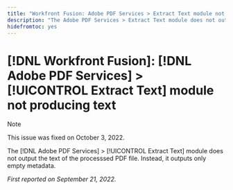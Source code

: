 ```yaml
---
title: "Workfront Fusion: Adobe PDF Services > Extract Text module not producing text"
description: "The Adobe PDF Services > Extract Text module does not output the text of the processsed PDF file. Instead, it outputs only empty metadata. "
hidefromtoc: yes
---
```


# [!DNL Workfront Fusion]: [!DNL Adobe PDF Services] > [!UICONTROL Extract Text] module not producing text

>[!NOTE]
>
>This issue was fixed on October 3, 2022.

The [!DNL Adobe PDF Services] > [!UICONTROL Extract Text] module does not output the text of the processsed PDF file. Instead, it outputs only empty metadata. 

_First reported on September 21, 2022._

